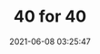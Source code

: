 ---
date: 2021-06-08 03:25:47
link:
  source: pocket
  source_url: https://getpocket.com
  text: 40 for 40
  url: https://chriscoyier.net/2021/06/04/40-for-40/
source: pocket
syndicated:
- type: pocket
  url: https://chriscoyier.net/2021/06/04/40-for-40/
- type: mastodon
  url: https://mastodon.technology/users/roytang/statuses/106372991150625790
- type: twitter
  url: https://twitter.com/roytang/status/1402105745982713872/
title: 40 for 40
---